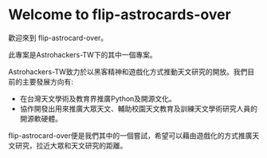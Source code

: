 # Welcome to flip-astrocards-over

歡迎來到 flip-astrocard-over。

此專案是Astrohackers-TW下的其中一個專案。

Astrohackers-TW致力於以黑客精神和遊戲化方式推動天文研究的開放。我們目前的主要發展方向有: 

* 在台灣天文學術及教育界推廣Python及開源文化。
* 協作開發出用來推廣大眾天文、輔助校園天文教育及訓練天文學術研究人員的開源軟硬體。

flip-astrocard-over便是我們其中的一個嘗試，希望可以藉由遊戲化的方式推廣天文研究，拉近大眾和天文研究的距離。